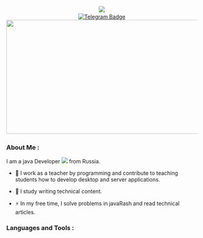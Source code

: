 <div id="header" align="center">
  <img src="https://media.giphy.com/media/M9gbBd9nbDrOTu1Mqx/giphy.gif" width="150"/>

  <div id="badges">
  <a href="https://t.me/aim_41tt41" target="_blank">
    <img src="https://img.shields.io/badge/Telegram-blue?style=for-the-badge&logo=telegram&logoColor=white" alt="Telegram Badge"/>
  </a>
</div>

</div>



<div align="center">
  <img src="https://media.giphy.com/media/dWesBcTLavkZuG35MI/giphy.gif" width="600" height="300"/>
</div>


### About Me :

I am a java Developer <img src="https://media.giphy.com/media/WUlplcMpOCEmTGBtBW/giphy.gif" width="30"> from Russia.
- :telescope: I work as a teacher by programming and contribute to teaching students how to develop desktop and server applications.

- :seedling: I study writing technical content.

- :zap: In my free time, I solve problems in javaRash and read technical articles.



### Languages and Tools :
<div>
  <body>
    <script>
        var length = 10;
        var width = 5;

        // Rest of the code
        document.write('<div>');
        document.write('<img src="https://github.com/devicons/devicon/blob/master/icons/java/java-original-wordmark.svg" title="Java" alt="Java" width="50" height="50"/>');
        document.write('<img src="https://github.com/devicons/devicon/blob/master/icons/html5/html5-original.svg" title="HTML5" alt="HTML" width="40" height="40"/>');
        document.write('<img src="https://github.com/devicons/devicon/blob/master/icons/git/git-original-wordmark.svg" title="Git" alt="Git" width="40" height="40"/>');
        document.write('<img src="https://github.com/devicons/devicon/blob/master/icons/spring/spring-original-wordmark.svg" title="Spring" alt="Spring" width="40" height="40"/>');
        document.write('</div>');
    </script>
</body>
</div>
